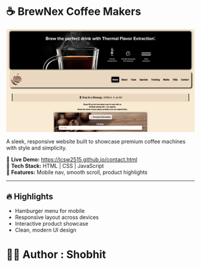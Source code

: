 # ☕  BrewNex Coffee Makers


![image alt](https://github.com/LCSW2515/LCSW2515.github.io/blob/main/websitess.png?raw=true)


A sleek, responsive website built to showcase premium coffee machines with style and simplicity.

🚀 **Live Demo:** https://lcsw2515.github.io/contact.html  
🎨 **Tech Stack:** HTML | CSS | JavaScript  
📱 **Features:** Mobile nav, smooth scroll, product highlights

---

## 🔥 Highlights

- Hamburger menu for mobile
- Responsive layout across devices
- Interactive product showcase
- Clean, modern UI design


 # 🧑‍💼 Author : Shobhit 


